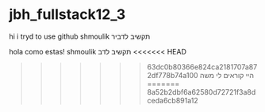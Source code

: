 # jbh_fullstack12_3
hi
i tryd to use github
shmoulik תקשיב לדביר

hola como estas!
shmoulik תקשיב לדב
<<<<<<< HEAD
>>>>>>> 63dc0b80366e824ca2181707a872df778b74a100
היי קוראים לי משה
=======
>>>>>>> 8a52b2dbf6a62580d72721f3a8dceda6cb891a12
